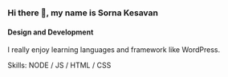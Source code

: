 ### Hi there 👋, my name is Sorna Kesavan
#### Design and Development
I really enjoy learning languages and framework like WordPress.

Skills: NODE / JS / HTML / CSS
<!--
**alsornak/alsornak** is a ✨ _special_ ✨ repository because its `README.md` (this file) appears on your GitHub profile.

Here are some ideas to get you started:

- 🖥 I’m currently enrolled in a full stack developer course.
- 📱 interested in Design and Development
- 👯 I'd like to work with you to share ideas for developing the code.
- 📫 To reach me: sornakes@gmail.com
- [<img src='https://cdn.jsdelivr.net/npm/simple-icons@3.0.1/icons/about-dot-me.svg' alt='about-dot-me' height='40'>](https://alsornak.github.io/My_Portfolio/)  
- <a href='https://docs.github.com/en/developers'><img src='https://raw.githubusercontent.com/acervenky/animated-github-badges/master/assets/devbadge.gif' width='40' height='40'></a> <a href='https://stars.github.com/'><img src='https://raw.githubusercontent.com/acervenky/animated-github-badges/master/assets/starbadge.gif' width='35' height='35'></a> 
